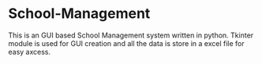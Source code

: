 # School-Management
This is an GUI based School Management system written in python. 
Tkinter module is used for GUI creation and all the data is store in a excel file for easy axcess.
